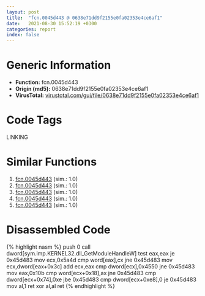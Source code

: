 ```yaml
---
layout: post
title:  "fcn.0045d443 @ 0638e71dd9f2155e0fa02353e4ce6af1"
date:   2021-08-30 15:52:19 +0300
categories: report
index: false
---
```


# Generic Information
- **Function:** fcn.0045d443
- **Origin (md5):** 0638e71dd9f2155e0fa02353e4ce6af1
- **VirusTotal:** [virustotal.com/gui/file/0638e71dd9f2155e0fa02353e4ce6af1][virustotal_ref]

# Code Tags
<span class="tag" id="LINKING">LINKING</span>


# Similar Functions

1. [fcn.0045d443][similar_1_ref] (sim.: 1.0)
2. [fcn.0045d443][similar_2_ref] (sim.: 1.0)
3. [fcn.0045d443][similar_3_ref] (sim.: 1.0)
4. [fcn.0045d443][similar_4_ref] (sim.: 1.0)
5. [fcn.0045d443][similar_5_ref] (sim.: 1.0)


# Disassembled Code

{% highlight nasm %}
push 0
call dword[sym.imp.KERNEL32.dll_GetModuleHandleW]
test eax,eax
je 0x45d483
mov ecx,0x5a4d
cmp word[eax],cx
jne 0x45d483
mov ecx,dword[eax+0x3c]
add ecx,eax
cmp dword[ecx],0x4550
jne 0x45d483
mov eax,0x10b
cmp word[ecx+0x18],ax
jne 0x45d483
cmp dword[ecx+0x74],0xe
jbe 0x45d483
cmp dword[ecx+0xe8],0
je 0x45d483
mov al,1
ret 
xor al,al
ret 
{% endhighlight %}


[similar_1_ref]: /report/fcn.0045d443@2e2b4d8aa248f9326f7e05a25c5691c2
[similar_2_ref]: /report/fcn.0045d443@54ce721c07034069471c4434bc57ec40
[similar_3_ref]: /report/fcn.0045d443@5036c35d203e41a1d384fa552f8d764c
[similar_4_ref]: /report/fcn.0045d443@2dd6da6129e47fd72c5b6249eef16bbb
[similar_5_ref]: /report/fcn.0045d443@cd64783198de5872d050db281b6d529b
[virustotal_ref]: https://www.virustotal.com/gui/file/0638e71dd9f2155e0fa02353e4ce6af1